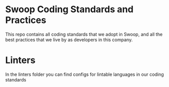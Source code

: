 # Swoop Coding Standards and Practices

This repo contains all coding standards that we adopt in Swoop, and all the best practices that we live by as developers in this company.

# Linters
In the linters folder you can find configs for lintable languages in our coding standards
